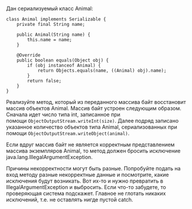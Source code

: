 Дан сериализуемый класс Animal:

```
class Animal implements Serializable {
    private final String name;

    public Animal(String name) {
        this.name = name;
    }

    @Override
    public boolean equals(Object obj) {
        if (obj instanceof Animal) {
            return Objects.equals(name, ((Animal) obj).name);
        }
        return false;
    }
}

```

Реализуйте метод, который из переданного массива байт восстановит массив объектов Animal. Массив байт устроен следующим образом. Сначала идет число типа int, записанное при помощи `ObjectOutputStream.writeInt(size)`. Далее подряд записано указанное количество объектов типа Animal, сериализованных при помощи `ObjectOutputStream.writeObject(animal)`.

Если вдруг массив байт не является корректным представлением массива экземпляров Animal, то метод должен бросить исключение java.lang.IllegalArgumentException.

Причины некорректности могут быть разные. Попробуйте подать на вход методу разные некорректные данные и посмотрите, какие исключения будут возникать. Вот их-то и нужно превратить в IllegalArgumentException и выбросить. Если что-то забудете, то проверяющая система подскажет. Главное не глотать никаких исключений, т.е. не оставлять нигде пустой catch.

